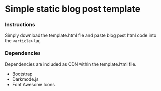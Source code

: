# Simple static blog post template

### Instructions

Simply download the template.html file and paste blog post html code into the ```<article>``` tag.
 
### Dependencies
  
Dependencies are included as CDN within the template.html file.

- Bootstrap
- Darkmode.js
- Font Awesome Icons
